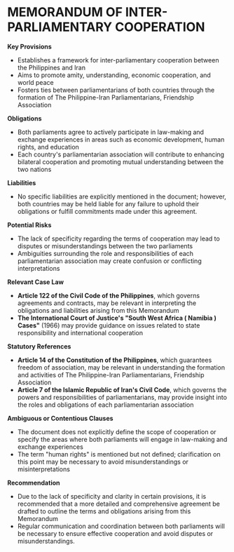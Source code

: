 **MEMORANDUM OF INTER-PARLIAMENTARY COOPERATION**
=============================================

**Key Provisions**

*   Establishes a framework for inter-parliamentary cooperation between the Philippines and Iran
*   Aims to promote amity, understanding, economic cooperation, and world peace
*   Fosters ties between parliamentarians of both countries through the formation of The Philippine-Iran Parliamentarians, Friendship Association

**Obligations**

*   Both parliaments agree to actively participate in law-making and exchange experiences in areas such as economic development, human rights, and education
*   Each country's parliamentarian association will contribute to enhancing bilateral cooperation and promoting mutual understanding between the two nations

**Liabilities**

*   No specific liabilities are explicitly mentioned in the document; however, both countries may be held liable for any failure to uphold their obligations or fulfill commitments made under this agreement.

**Potential Risks**

*   The lack of specificity regarding the terms of cooperation may lead to disputes or misunderstandings between the two parliaments
*   Ambiguities surrounding the role and responsibilities of each parliamentarian association may create confusion or conflicting interpretations

**Relevant Case Law**

*   **Article 122 of the Civil Code of the Philippines**, which governs agreements and contracts, may be relevant in interpreting the obligations and liabilities arising from this Memorandum
*   **The International Court of Justice's "South West Africa ( Namibia ) Cases"** (1966) may provide guidance on issues related to state responsibility and international cooperation

**Statutory References**

*   **Article 14 of the Constitution of the Philippines**, which guarantees freedom of association, may be relevant in understanding the formation and activities of The Philippine-Iran Parliamentarians, Friendship Association
*   **Article 7 of the Islamic Republic of Iran's Civil Code**, which governs the powers and responsibilities of parliamentarians, may provide insight into the roles and obligations of each parliamentarian association

**Ambiguous or Contentious Clauses**

*   The document does not explicitly define the scope of cooperation or specify the areas where both parliaments will engage in law-making and exchange experiences
*   The term "human rights" is mentioned but not defined; clarification on this point may be necessary to avoid misunderstandings or misinterpretations

**Recommendation**

*   Due to the lack of specificity and clarity in certain provisions, it is recommended that a more detailed and comprehensive agreement be drafted to outline the terms and obligations arising from this Memorandum
*   Regular communication and coordination between both parliaments will be necessary to ensure effective cooperation and avoid disputes or misunderstandings.